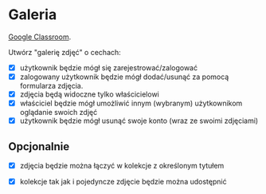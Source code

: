 # Galeria

[Google Classroom](https://classroom.google.com/c/MTU4ODM4Mjg4NTk1/a/MjAxNzU0NDc5MDQ5/details).

Utwórz "galerię zdjęć" o cechach:

- [x] użytkownik będzie mógł się zarejestrować/zalogować
- [x] zalogowany użytkownik będzie mógł dodać/usunąć za pomocą formularza zdjęcia.
- [x] zdjęcia będą widoczne tylko właścicielowi
- [x] właściciel będzie mógł umożliwić innym (wybranym) użytkownikom oglądanie swoich zdjęć
- [x] użytkownik będzie mógł usunąć swoje konto (wraz ze swoimi zdjęciami)

## Opcjonalnie

- [x] zdjęcia będzie można łączyć w kolekcje z określonym tytułem
- [x] kolekcje tak jak i pojedyncze zdjęcie będzie można udostępnić

